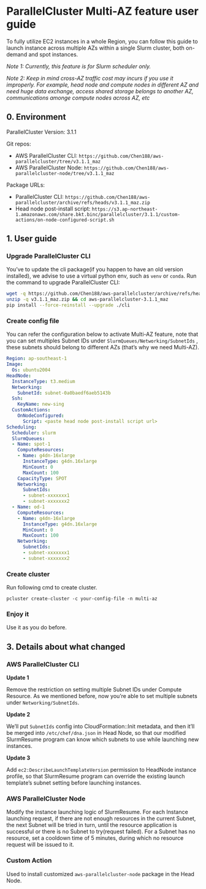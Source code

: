 # ParallelCluster Multi-AZ feature user guide

To fully utilize EC2 instances in a whole Region, you can follow this guide to launch instance across multiple AZs within a single Slurm cluster, both on-demand and spot instances.

*Note 1: Currently, this feature is for Slurm scheduler only.*

*Note 2: Keep in mind cross-AZ traffic cost may incurs if you use it improperly. For example, head node and compute nodes in different AZ and need huge data exchange, access shared storage belongs to another AZ, communications amonge compute nodes across AZ, etc*

## 0. Environment

ParallelCluster Version: 3.1.1

Git repos:

- AWS ParallelCluster CLI: `https://github.com/Chen188/aws-parallelcluster/tree/v3.1.1_maz`
- AWS ParallelCluster Node: `https://github.com/Chen188/aws-parallelcluster-node/tree/v3.1.1_maz`

Package URLs:

- ParallelCluster CLI: `https://github.com/Chen188/aws-parallelcluster/archive/refs/heads/v3.1.1_maz.zip`
- Head node post-install script: `https://s3.ap-northeast-1.amazonaws.com/share.bkt.binc/parallelcluster/3.1.1/custom-actions/on-node-configured-script.sh`

## 1. User guide

### Upgrade ParallelCluster CLI

You’ve to update the cli package(if you happen to have an old version installed), we advise to use a virtual python env, such as `venv` or `conda`. Run the command to upgrade ParallelCluster CLI:

```bash
wget -q https://github.com/Chen188/aws-parallelcluster/archive/refs/heads/v3.1.1_maz.zip
unzip -q v3.1.1_maz.zip && cd aws-parallelcluster-3.1.1_maz
pip install --force-reinstall --upgrade ./cli
```

### Create config file

You can refer the configuration below to activate Multi-AZ feature, note that you can set multiples Subnet IDs under `SlurmQueues/Networking/SubnetIds` , these subnets should belong to different AZs (that’s why we need Multi-AZ).

```yaml
Region: ap-southeast-1
Image:
  Os: ubuntu2004
HeadNode:
  InstanceType: t3.medium
  Networking:
    SubnetId: subnet-0a0baedf6aeb5143b
  Ssh:
    KeyName: new-sing
  CustomActions:
    OnNodeConfigured:
      Script: <paste head node post-install script url>
Scheduling:
  Scheduler: slurm
  SlurmQueues:
  - Name: spot-1
    ComputeResources:
    - Name: g4dn-16xlarge
      InstanceType: g4dn.16xlarge
      MinCount: 0
      MaxCount: 100
    CapacityType: SPOT
    Networking:
      SubnetIds:
      - subnet-xxxxxxx1
      - subnet-xxxxxxx2
  - Name: od-1
    ComputeResources:
    - Name: g4dn-16xlarge
      InstanceType: g4dn.16xlarge
      MinCount: 0
      MaxCount: 100
    Networking:
      SubnetIds:
      - subnet-xxxxxxx1
      - subnet-xxxxxxx2
```

### Create cluster

Run following cmd to create cluster.

`pcluster create-cluster -c your-config-file -n multi-az`

### Enjoy it

Use it as you do before.

## 3. Details about what changed

### AWS ParallelCluster CLI

**Update 1**

Remove the restriction on setting multiple Subnet IDs under Compute Resource. As we mentioned before, now you’re able to set multiple subnets under `Networking/SubnetIds`.

**Update 2**

We’ll put `SubnetIds` config into CloudFormation::Init metadata, and then it’ll be merged into `/etc/chef/dna.json` in Head Node, so that our modified SlurmResume program can know which subnets to use while launching new instances.

**Update 3**

Add `ec2:DescribeLaunchTemplateVersion` permission to HeadNode instance profile, so that SlurmResume program can override the existing launch template’s subnet setting before launching instances.

### AWS ParallelCluster Node

Modify the instance launching logic of SlurmResume. For each Instance launching request, if there are not enough resources in the current Subnet, the next Subnet will be tried in turn, until the resource application is successful or there is no Subnet to try(request failed). For a Subnet has no resource, set a cooldown time of 5 minutes, during which no resource request will be issued to it.

### Custom Action

Used to install customized `aws-parallelcluster-node` package in the Head Node.
